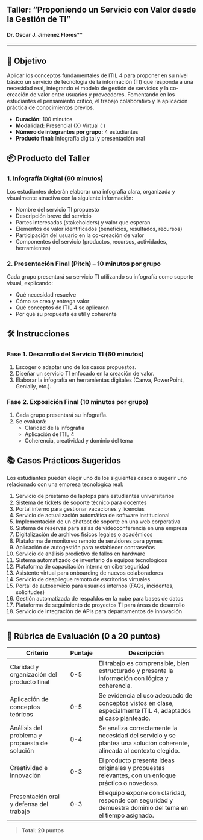 ## Taller: “Proponiendo un Servicio con Valor desde la Gestión de TI”
#### Dr. Oscar J. Jimenez Flores**

---

## 🎯 Objetivo  
Aplicar los conceptos fundamentales de ITIL 4 para proponer en su nivel básico un servicio de tecnología de la información (TI) que responda a una necesidad real, integrando el modelo de gestión de servicios y la co-creación de valor entre usuarios y proveedores. Fomentando en los estudiantes el pensamiento crítico, el trabajo colaborativo y la aplicación práctica de conocimientos previos.

- **Duración:** 100 minutos  
- **Modalidad:** Presencial (X)    Virtual ( )  
- **Número de integrantes por grupo:** 4 estudiantes  
- **Producto final:** Infografía digital y presentación oral


## 📦 Producto del Taller

### 1. Infografía Digital (60 minutos)  
Los estudiantes deberán elaborar una infografía clara, organizada y visualmente atractiva con la siguiente información:

- Nombre del servicio TI propuesto  
- Descripción breve del servicio  
- Partes interesadas (stakeholders) y valor que esperan  
- Elementos de valor identificados (beneficios, resultados, recursos)  
- Participación del usuario en la co-creación de valor  
- Componentes del servicio (productos, recursos, actividades, herramientas)



### 2. Presentación Final (Pitch) – 10 minutos por grupo  
Cada grupo presentará su servicio TI utilizando su infografía como soporte visual, explicando:

- Qué necesidad resuelve  
- Cómo se crea y entrega valor  
- Qué conceptos de ITIL 4 se aplicaron  
- Por qué su propuesta es útil y coherente



## 🛠 Instrucciones

### Fase 1. Desarrollo del Servicio TI (60 minutos)

1. Escoger o adaptar uno de los casos propuestos.  
2. Diseñar un servicio TI enfocado en la creación de valor.  
3. Elaborar la infografía en herramientas digitales (Canva, PowerPoint, Genially, etc.).

### Fase 2. Exposición Final (10 minutos por grupo)

1. Cada grupo presentará su infografía.  
2. Se evaluará:
   - Claridad de la infografía  
   - Aplicación de ITIL 4  
   - Coherencia, creatividad y dominio del tema


## 📚 Casos Prácticos Sugeridos  
Los estudiantes pueden elegir uno de los siguientes casos o sugerir uno relacionado con una empresa tecnológica real:

1. Servicio de préstamo de laptops para estudiantes universitarios  
2. Sistema de tickets de soporte técnico para docentes  
3. Portal interno para gestionar vacaciones y licencias  
4. Servicio de actualización automática de software institucional  
5. Implementación de un chatbot de soporte en una web corporativa  
6. Sistema de reservas para salas de videoconferencia en una empresa  
7. Digitalización de archivos físicos legales o académicos  
8. Plataforma de monitoreo remoto de servidores para pymes  
9. Aplicación de autogestión para restablecer contraseñas  
10. Servicio de análisis predictivo de fallos en hardware  
11. Sistema automatizado de inventario de equipos tecnológicos  
12. Plataforma de capacitación interna en ciberseguridad  
13. Asistente virtual para onboarding de nuevos colaboradores  
14. Servicio de despliegue remoto de escritorios virtuales  
15. Portal de autoservicio para usuarios internos (FAQs, incidentes, solicitudes)  
16. Gestión automatizada de respaldos en la nube para bases de datos  
17. Plataforma de seguimiento de proyectos TI para áreas de desarrollo  
18. Servicio de integración de APIs para departamentos de innovación  

---

## 🧮 Rúbrica de Evaluación (0 a 20 puntos)

| **Criterio**                              | **Puntaje** | **Descripción**                                                                 |
|------------------------------------------|-------------|---------------------------------------------------------------------------------|
| Claridad y organización del producto final | 0-5         | El trabajo es comprensible, bien estructurado y presenta la información con lógica y coherencia. |
| Aplicación de conceptos teóricos         | 0-5         | Se evidencia el uso adecuado de conceptos vistos en clase, especialmente ITIL 4, adaptados al caso planteado. |
| Análisis del problema y propuesta de solución | 0-4     | Se analiza correctamente la necesidad del servicio y se plantea una solución coherente, alineada al contexto elegido. |
| Creatividad e innovación                 | 0-3         | El producto presenta ideas originales y propuestas relevantes, con un enfoque práctico o novedoso. |
| Presentación oral y defensa del trabajo  | 0-3         | El equipo expone con claridad, responde con seguridad y demuestra dominio del tema en el tiempo asignado. |

> **Total: 20 puntos**


